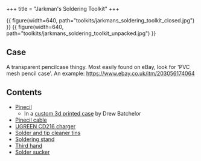 +++
title = "Jarkman's Soldering Toolkit"
+++

{{ figure(width=640, path="toolkits/jarkmans_soldering_toolkit_closed.jpg") }}
{{ figure(width=640, path="toolkits/jarkmans_soldering_toolkit_unpacked.jpg") }}

## Case
A transparent pencilcase thingy. Most easily found on eBay, look for 'PVC mesh pencil case'. An example:
https://www.ebay.co.uk/itm/203056174064

## Contents
- [Pinecil](@/tools/pinecil.md)
    - In a [custom 3d printed case](https://drewbatchelor.com/portfolio/pinecil-case/) by
    Drew Batchelor
- [Pinecil cable](@/tools/pinecil_cable.md)
- [UGREEN CD216 charger](@/tools/pinecil_charger_ugreen_cd216.md)
- [Solder and tip cleaner tins](@/tools/soldering_tins.md)
- [Soldering stand](@/tools/soldering_stand.md)
- [Third hand](@/tools/third_hand.md)
- [Solder sucker](@/tools/solder_sucker.md)
